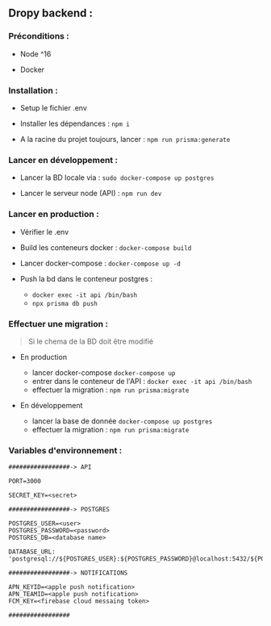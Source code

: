 ## Dropy backend : 

### Préconditions : 
- Node ^16

- Docker

### Installation : 

- Setup le fichier .env

- Installer les dépendances : `npm i`

- A la racine du projet toujours, lancer : `npm run prisma:generate`

### Lancer en développement :

- Lancer la BD locale via : `sudo docker-compose up postgres`

- Lancer le serveur node (API) : `npm run dev`

### Lancer en production :

- Vérifier le .env

- Build les conteneurs docker : `docker-compose build`

- Lancer docker-compose : `docker-compose up -d`

- Push la bd dans le conteneur postgres :
    - `docker exec -it api /bin/bash`
    - `npx prisma db push` 

### Effectuer une migration :

> Si le chema de la BD doit être modifié

- En production
    - lancer docker-compose `docker-compose up`
    - entrer dans le conteneur de l'API : `docker exec -it api /bin/bash`
    - effectuer la migration : `npm run prisma:migrate`

- En développement
    - lancer la base de donnée `docker-compose up postgres`
    - effectuer la migration : `npm run prisma:migrate`

### Variables d'environnement : 
```
#################-> API

PORT=3000

SECRET_KEY=<secret>

#################-> POSTGRES

POSTGRES_USER=<user>
POSTGRES_PASSWORD=<password>
POSTGRES_DB=<database name>

DATABASE_URL: 'postgresql://${POSTGRES_USER}:${POSTGRES_PASSWORD}@localhost:5432/${POSTGRES_DB}'

#################-> NOTIFICATIONS

APN_KEYID=<apple push notification>
APN_TEAMID=<apple push notification>
FCM_KEY=<firebase cloud messaing token>

#################
```



